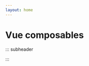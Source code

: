 ```yaml
---
layout: home
---
```


<FigmaLink />

<iconify-icon icon="logos:vue" class="mt-12 mb-6" height="48" />

# Vue composables

::: subheader

:::

<ComponentList type="vue" hook />
